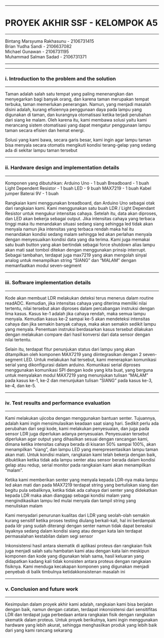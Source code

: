 --------------------------------------------------------------------------------------------------------------------------------------------------------------------
# PROYEK AKHIR SSF - KELOMPOK A5
--------------------------------------------------------------------------------------------------------------------------------------------------------------------

Bintang Marsyuma Rakhasunu - 2106731415 <br>
Brian Yudha Sandi - 2106637082 <br>
Michael Gunawan - 2106731195 <br>
Muhammad Salman Sadad - 2106731371 <br>

--------------------------------------------------------------------------------------------------------------------------------------------------------------------
--------------------------------------------------------------------------------------------------------------------------------------------------------------------
### i. Introduction to the problem and the solution
-------------------------------------------------------------------------------------------------------------------------------------------------------------------

Taman adalah salah satu tempat yang paling menenangkan dan menyegarkan bagi banyak orang, dan karena taman merupakan tempat terbuka, taman memerlukan penerangan. Namun, yang menjadi masalah disini adalah, kurang efisiennya penggunaan daya pada lampu yang digunakan di taman, dan kurangnya otomatisasi ketika terjadi perubahan dari siang ke malam. Oleh karena itu, kami membawa solusi yaitu kami merancang sistem otomatisasi yang dapat mengatur penggunaan lampu taman secara efisien dan hemat energi. 

Solusi yang kami bawa, secara garis besar, kami ingin agar lampu taman bisa menyala secara otomatis mengikuti kondisi terang-gelap yang sedang ada di sekitar lampu taman tersebut

--------------------------------------------------------------------------------------------------------------------------------------------------------------------
### ii. Hardware design and implementation details
--------------------------------------------------------------------------------------------------------------------------------------------------------------------

Komponen yang dibutuhkan:
Arduino Uno - 1 buah
Breadboard - 1 buah
Light Dependent Resistor - 1 buah
LED - 9 buah
MAX7219 - 1 buah
Kabel jumper
Baterai 9V - 1 buah

Rangkaian kami menggunakan breadboard, dan Arduino Uno sebagai otak dari rangkaian kami. Kami menggunakan satu buah LDR / Light Dependant Resistor untuk mengukur intensitas cahaya. Setelah itu, data akan diproses, dan LED akan bekerja sebagai output. Jika intensitas cahaya yang terbaca tinggi maka itu menandakan situasi sedang siang sehingga led tidak akan menyala namun jika intensitas yang terbaca rendah maka hal itu menandakan kondisi sedang malam sehingga led akan perlahan menyala dengan menyesuaikan kondisi data yang dia terima. Kami juga memakai satu buah button yang akan bertindak sebagai force shutdown alias lampu akan mati saat tombol ditekan dengan menggunakan prinsip interrupt. Sebagai tambahan, terdapat juga max7219 yang akan mengolah sinyal analog untuk menampilkan string “SIANG” dan “MALAM” dengan memanfaatkan modul seven-segment

--------------------------------------------------------------------------------------------------------------------------------------------------------------------
### iii. Software implementation details
--------------------------------------------------------------------------------------------------------------------------------------------------------------------

Kode akan membuat LDR melakukan deteksi terus menerus dalam routine readADC. Kemudian, jika intensitas cahaya yang diterima memiliki nilai tertentu, nilai tersebut akan diproses dalam percabangan instruksi dengan lima kasus. Kasus ke-1 adalah jika cahaya rendah, maka semua lampu menyala. Kemudian kasus ke-2 sampai ke-5 akan mendeteksi intensitas cahaya dan jika semakin banyak cahaya, maka akan semakin sedikit lampu yang menyala. Penentuan instruksi berdasarkan kasus tersebut dilakukan dengan melakukan compare dari hasil konversi dari data sensor dengan nilai tertentu.

Selain itu, terdapat fitur penunjukan status dari lampu yang akan ditampilkan oleh komponen MAX7219 yang diintegrasikan dengan 2 seven-segment LED. Untuk melakukan hal tersebut, kami menerapkan komunikasi serial yang dikonfigurasi dalam arduino.
Komunikasi serial diproses menggunakan komunikasi SPI dengan kode yang kita buat, yang berguna untuk menyalakan modul MAX7219 yang menunjukan tulisan “MALAM” pada kasus ke-1, ke-2 dan menunjukan tulisan “SIANG” pada kasus ke-3, ke-4, dan ke-5.

--------------------------------------------------------------------------------------------------------------------------------------------------------------------
### iv. Test results and performance evaluation
--------------------------------------------------------------------------------------------------------------------------------------------------------------------

Kami melakukan ujicoba dengan menggunakan bantuan senter. Tujuannya, adalah kami ingin mensimulasikan keadaan saat siang hari. Sedikit perlu ada perubahan dari segi kode, kami melakukan penyesuaian, dan juga pada sensor LDR juga diperlukan adanya penyesuaian. Penyesuaian tersebut diperlukan agar output yang dihasilkan sesuai dengan rancangan kami, dimana ketika intensitas cahaya berada di kisaran 50% sampai 100%, akan menampilkan “siang”, dan lampu LED yang merepresentasikan lampu taman akan mati. Untuk kondisi malam, rangkaian kami telah bekerja dengan baik, dibuktikan ketika tidak ada lampu senter atau sensor berada dalam kondisi gelap atau redup, serial monitor pada rangkaian kami akan menampilkan “malam”.

Ketika kami memberikan senter yang menyala kepada LDR-nya maka lampu led akan mati dan pada MAX7219 terdapat string yang bertuliskan siang dan begitu pula sebaliknya, ketika tidak ada cahaya dari senter yang didekatkan kepada LDR maka akan dianggap sebagai kondisi malam yang mengindikasikan lampu led mulai menyala dan tampil string yang menuliskan malam

Kami menyadari penurunan kualitas dari LDR yang seolah-olah semakin kurang sensitif ketika proses testing diulang berkali-kali, hal ini berdampak pada ldr yang sudah diterangi dengan senter namun tidak dapat bereaksi layaknya sedang dalam kondisi siang atau dengan kata lain terdapat permasalahan kestabilan dalam segi sensor

Inkonsistensi hasil antara skematik di aplikasi proteus dan rangkaian fisik juga menjadi salah satu hambatan kami atau dengan kata lain meskipun komponen dan kode yang digunakan telah sama, hasil keluaran yang didapatkan kadang kali tidak konsisten antara proteus dengan rangkaian fisiknya. Kami menduga kecakapan komponen yang digunakan menjadi penyebab di balik timbulnya ketidakkonsistenan masalah ini 

--------------------------------------------------------------------------------------------------------------------------------------------------------------------
### v. Conclusion and future work
--------------------------------------------------------------------------------------------------------------------------------------------------------------------

Kesimpulan dalam proyek akhir kami adalah, rangkaian kami bisa berjalan dengan baik, namun dengan catatan, terdapat inkonsistensi dari sensitifitas LDR dan terdapat juga perbedaan antara rangkaian fisik dengan rangkaian skematik dalam proteus. Untuk proyek berikutnya, kami ingin menggunakan hardware yang lebih akurat, sehingga menghasilkan produk yang lebih baik dari yang kami rancang sekarang




